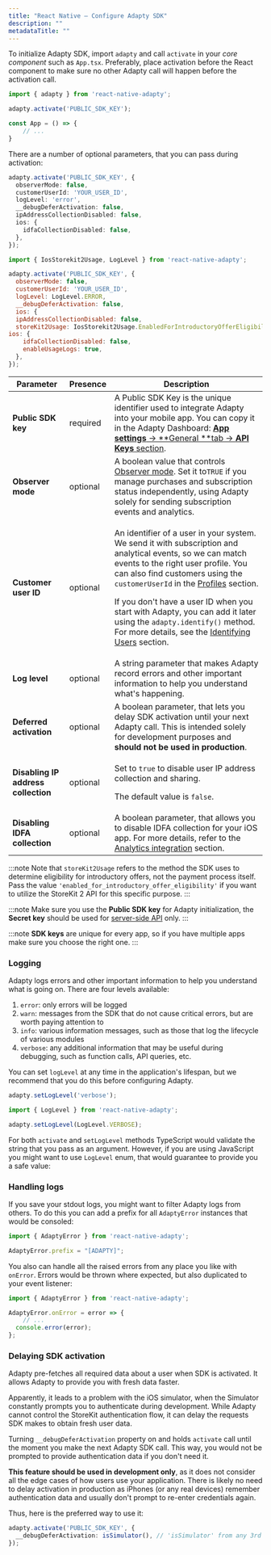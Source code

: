 ```yaml
---
title: "React Native — Configure Adapty SDK"
description: ""
metadataTitle: ""
---
```


To initialize Adapty SDK, import `adapty` and call `activate` in your _core component_ such as `App.tsx`. Preferably, place activation before the React component to make sure no other Adapty call will happen before the activation call.

```typescript /src/App.tsx
import { adapty } from 'react-native-adapty';

adapty.activate('PUBLIC_SDK_KEY');

const App = () => {
	// ...
}
```

There are a number of optional parameters, that you can pass during activation:

```typescript
adapty.activate('PUBLIC_SDK_KEY', {
  observerMode: false,
  customerUserId: 'YOUR_USER_ID',
  logLevel: 'error',
  __debugDeferActivation: false,
  ipAddressCollectionDisabled: false,
  ios: {
    idfaCollectionDisabled: false,
  },
});
```
```javascript JavaScript
import { IosStorekit2Usage, LogLevel } from 'react-native-adapty';

adapty.activate('PUBLIC_SDK_KEY', {
  observerMode: false,
  customerUserId: 'YOUR_USER_ID',
  logLevel: LogLevel.ERROR,
  __debugDeferActivation: false,
  ios: {
  ipAddressCollectionDisabled: false,
  storeKit2Usage: IosStorekit2Usage.EnabledForIntroductoryOfferEligibility,
ios: {
    idfaCollectionDisabled: false,
    enableUsageLogs: true,
  },
});

```

| Parameter | Presence | Description |
|---------|--------|-----------|
| **Public SDK key** | required | A Public SDK Key is the unique identifier used to integrate Adapty into your mobile app. You can copy it in the Adapty Dashboard:  [**App settings** -> **General **tab -> **API Keys** section](https://app.adapty.io/settings/general). |
| **Observer mode** | optional | A boolean value that controls [Observer mode](observer-vs-full-mode). Set it to`TRUE` if you manage purchases and subscription status independently, using Adapty solely for sending subscription events and analytics. |
| **Customer user ID** | optional | <p>An identifier of a user in your system. We send it with subscription and analytical events, so we can match events to the right user profile. You can also find customers using the `customerUserId` in the [Profiles](profiles-crm)  section.</p><p></p><p>If you don't have a user ID when you start with Adapty, you can add it later using the `adapty.identify()` method. For more details, see the [Identifying Users](react-native-identifying-users)  section.</p> |
| **Log level** | optional | A string parameter that makes Adapty record errors and other important information to help you understand what's happening. |
| **Deferred activation** | optional | A boolean parameter, that lets you delay SDK activation until your next Adapty call. This is intended solely for development purposes and **should not be used in production**. |
| **Disabling IP address collection** | optional | <p>Set to `true` to disable user IP address collection and sharing.</p><p>The default value is `false`.</p> |
| **Disabling IDFA collection** | optional | A boolean parameter, that allows you to disable IDFA collection for your iOS app. For more details, refer to the [Analytics integration](https://docs.adapty.io/docs/analytics-integration#react-native) section. |


:::note
Note that `storeKit2Usage` refers to the method the SDK uses to determine eligibility for introductory offers, not the payment process itself. Pass the value `'enabled_for_introductory_offer_eligibility'` if you want to utilize the StoreKit 2 API for this specific purpose.
:::

:::note
Make sure you use the **Public SDK key** for Adapty initialization, the **Secret key** should be used for [server-side API](getting-started-with-server-side-api) only.
:::

:::note
**SDK keys** are unique for every app, so if you have multiple apps make sure you choose the right one.
:::

### Logging

Adapty logs errors and other important information to help you understand what is going on. There are four levels available:

1. `error`: only errors will be logged 
2. `warn`: messages from the SDK that do not cause critical errors, but are worth paying attention to
3. `info`: various information messages, such as those that log the lifecycle of various modules
4. `verbose`: any additional information that may be useful during debugging, such as function calls, API queries, etc.

You can set `logLevel` at any time in the application's lifespan, but we recommend that you do this before configuring Adapty.

```typescript
adapty.setLogLevel('verbose');
```
```javascript
import { LogLevel } from 'react-native-adapty';

adapty.setLogLevel(LogLevel.VERBOSE);
```

For both `activate` and `setLogLevel` methods TypeScript would validate the string that you pass as an argument. However, if you are using JavaScript you might want to use `LogLevel` enum, that would guarantee to provide you a safe value:

### Handling logs

If you save your stdout logs, you might want to filter Adapty logs from others. To do this you can add a prefix for all `AdaptyError` instances that would be consoled:

```typescript
import { AdaptyError } from 'react-native-adapty';

AdaptyError.prefix = "[ADAPTY]";
```

You also can handle all the raised errors from any place you like with `onError`. Errors would be thrown where expected, but also duplicated to your event listener:

```typescript
import { AdaptyError } from 'react-native-adapty';

AdaptyError.onError = error => {
	// ... 
  console.error(error);
};
```

### Delaying SDK activation

Adapty pre-fetches all required data about a user when SDK is activated. It allows Adapty to provide you with fresh data faster.

Apparently, it leads to a problem with the iOS simulator, when the Simulator constantly prompts you to authenticate during development. While Adapty cannot control the StoreKit authentication flow, it can delay the requests SDK makes to obtain fresh user data.

Turning `__debugDeferActivation` property on and holds `activate` call until the moment you make the next Adapty SDK call. This way, you would not be prompted to provide authentication data if you don't need it.

**This feature should be used in development only**, as it does not consider all the edge cases of how users use your application. There is likely no need to delay activation in production as iPhones (or any real devices) remember authentication data and usually don't prompt to re-enter credentials again.

Thus, here is the preferred way to use it:

```typescript
adapty.activate('PUBLIC_SDK_KEY', {
  __debugDeferActivation: isSimulator(), // 'isSimulator' from any 3rd party library
});
```